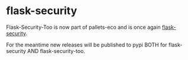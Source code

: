# flask-security

Flask-Security-Too is now part of pallets-eco and is once again [flask-security](https://github.com/pallets-eco/flask-security).

For the meantime new releases will be published to pypi BOTH for flask-security AND flask-security-too.

